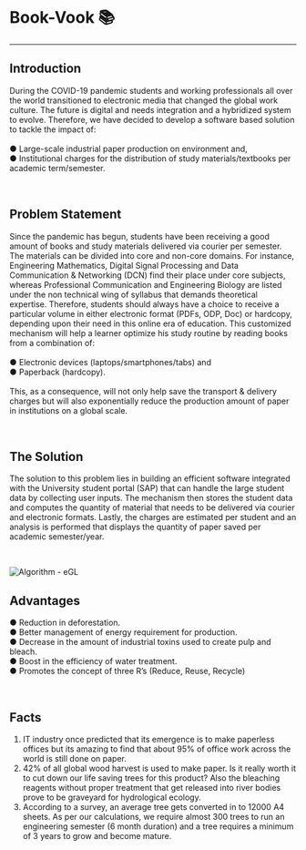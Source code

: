 # Book-Vook 📚
---
## Introduction

During the COVID-19 pandemic students and working professionals all over the world transitioned to electronic media that changed the global work culture. The future is digital and needs integration and a hybridized system to evolve. Therefore, we have decided to develop a software based solution to tackle the impact of: <br /> <br />
● Large-scale industrial paper production on environment and, <br />
● Institutional charges for the distribution of study materials/textbooks per <br />
academic term/semester.

<br />

## Problem Statement

Since the pandemic has begun, students have been receiving a good amount of books and study materials delivered via
courier per semester. The materials can be divided into core and non-core domains. For instance, Engineering Mathematics, Digital Signal Processing and Data Communication & Networking (DCN) find their place under core subjects, whereas Professional Communication and Engineering Biology are listed under the non technical wing of syllabus that demands theoretical expertise. Therefore, students should always have a choice to receive a particular volume in either electronic format (PDFs, ODP, Doc) or hardcopy, depending upon their need in this online era of education. This customized mechanism will help a learner optimize his study routine by reading books from a combination of: <br /> <br />
● Electronic devices (laptops/smartphones/tabs) and <br />
● Paperback (hardcopy). <br /> <br />
This, as a consequence, will not only help save the transport & delivery charges but will also exponentially reduce the production amount of paper in institutions on a global scale.

<br />

## The Solution

The solution to this problem lies in building an efficient software integrated with the University student portal (SAP) that can handle the large student data by collecting user inputs. The mechanism then stores the student data and computes the quantity of material that needs to be delivered via courier and electronic formats. Lastly, the charges are estimated per student and an analysis is performed that displays the quantity of paper saved per academic semester/year.

<br />


![Algorithm - eGL](https://user-images.githubusercontent.com/80598737/139715190-e3263fb3-a4e9-4852-a3ad-7d14bf4a3f67.png)

## Advantages

● Reduction in deforestation. <br />
● Better management of energy requirement for production. <br />
● Decrease in the amount of industrial toxins used to create
pulp and bleach. <br />
● Boost in the efficiency of water treatment. <br />
● Promotes the concept of three R’s (Reduce, Reuse, Recycle) <br />

<br />

## Facts

1. IT industry once predicted that its emergence is to make paperless offices but its amazing to find that about 95% of office work across the world is still done on paper. <br />
2. 42% of all global wood harvest is used to make paper. Is it really worth it to cut down our life saving trees for this product? Also the bleaching reagents without proper treatment that get released into river bodies prove to be graveyard for hydrological ecology. <br /> 
3. According to a survey, an average tree gets converted in to 12000 A4 sheets. As per our calculations, we require almost 300 trees to run an engineering semester (6 month duration) and a tree requires a minimum of 3 years to grow and become mature.
